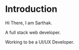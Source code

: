 # Introduction

Hi There, I am Sarthak. 

A full stack web developer.

Working to be a UI/UX Developer.



